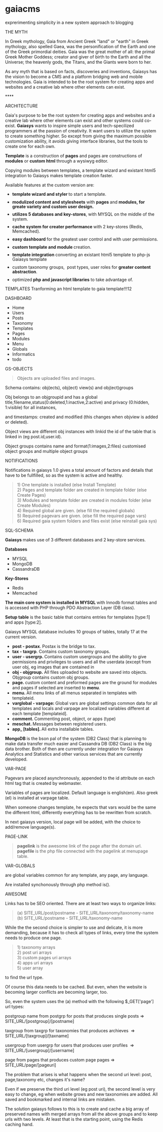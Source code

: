 # gaiacms
exprerimenting simplicity in a new system approach to blogging

THE MYTH
<p>In Greek mythology, Gaia from Ancient Greek "land" or "earth" in Greek mythology, also spelled Gaea, was the personification of the Earth and one of the Greek primordial deities. Gaia was the great mother of all: the primal Greek Mother Goddess; creator and giver of birth to the Earth and all the Universe; the heavenly gods, the Titans, and the Giants were born to her. </p><p>
</p><p>As any myth that is based on facts, discoveries and inventions, Gaiasys has the vision to become a CMS and a platform bridging web and mobile technologies. Gaia is intended to be the root system for creating apps and websites and a creative lab where other elements can exist.&nbsp;</p>****

ARCHITECTURE
<p>Gaia's purpose to be the root system for creating apps and websites and a creative lab where other elements can exist and other systems could co-exist.&nbsp;<b>Gaiasys</b> wants to inspire simple users and tech-specilized programmers at the passion of creativity. It want users to utilize the system to create something higher. So except from giving the maximum possible customization ability, it avoids giving interface libraries, but the tools to create one for each own.&nbsp;</p><p><b>Template</b> is a construction of <b>pages</b>&nbsp;and pages are constructions of <b>modules</b>&nbsp;or <b>custom html </b>through a wysiwyg editor.&nbsp;</p><p>Copying modules between templates, a template wizard and existant html5 integration to Gaiasys makes template creation faster.&nbsp;</p><p>Available features at the custom version are:<br></p><ul><li style="margin-bottom: 0.11in; direction: ltr; line-height: 15.12px;"><b>template wizard and styler </b>to start a template.</li><li style="margin-bottom: 0.11in; direction: ltr; line-height: 15.12px;"><b>modulized content and stylesheets</b> with <b>pages </b>and <b>modules, for greate variety and custom user design.</b></li><li style="margin-bottom: 0.11in; direction: ltr; line-height: 15.12px;"><span lang="en-US"><b>utilizes 5 databases and key-stores</b>, with&nbsp;</span>MYSQL on the middle of the system.</li><li style="margin-bottom: 0.11in; direction: ltr; line-height: 15.12px;"><span lang="en-US"><b>cache system for creater performance&nbsp;</b>with 2 key-stores (Redis, Memcached).</span></li><li style="margin-bottom: 0.11in; direction: ltr; line-height: 15.12px;"><span lang="en-US"><b>easy dashboard </b>for the greatest user control and with user permissions.</span></li><li style="margin-bottom: 0.11in; direction: ltr; line-height: 15.12px;"><b>custom template and module </b>creation.</li><li style="margin-bottom: 0.11in; direction: ltr; line-height: 15.12px;"><b>template integration </b>converting an existant html5&nbsp;template to php-js Gaiasys template&nbsp;</li><li style="margin-bottom: 0.11in; direction: ltr; line-height: 15.12px;">custom taxonomy groups, &nbsp;post types, user roles for <b>greater content abstraction</b>.</li><li style="margin-bottom: 0.11in; direction: ltr; line-height: 15.12px;">optimized<b> php and javascript libraries</b> to take advantage of.</li></ul>

TEMPLATES
Tranforming an html template to gaia template!!!12

DASHBOARD
<ul><li>Home&nbsp;</li><li>Users</li><li>Posts</li><li>Taxonomy</li><li>Templates</li><li>Pages</li><li>Modules</li><li>Menu</li><li>Globals</li><li>Informatics</li><li>todo</li></ul>

GS-OBJECTS
<blockquote>Objects are uploaded files and images.&nbsp;</blockquote><p>Schema contains: οbj(ects), obj(ect) view(s) and obj(ect)groups</p><p>Obj belongs to an objgroupid and has a global title,filename,status(0:deleted,1:inactive,2:active) and privacy (0:hidden, 1:visible) for all instances,</p><p>and timestamps: created and modified (this changes when objview is added or deleted).</p><p>Object views are different obj instances with linkid the id of the table that is linked in (eg post.id,user.id).</p><p>Object groups contains name and format(1:images,2:files)&nbsp;customised object groups and multiple object groups</p>

NOTIFICATIONS
<p>Notifications in gaiasys 1.0 gives a total amount of factors and details that have to be fullfilled, so as the system is active and healthy.</p><blockquote>1) One template is installed (else Install Template)<br>2) Pages and template folder are created in template folder (else Create Pages)<br>3) Modules and template folder are created in modules folder (else Create Modules)<br>4) Required global are given. (else fill the required globals)<br>5) Required pagevars are given. (else fill the required page vars)<br>6) Required gaia system folders and files exist (else reinstall gaia sys)</blockquote>

SQL-SCHEMA
<p><b>Gaiasys </b>makes use of 3 different databases and 2 key-store services.</p><p><b>Databases</b></p><ul><li>MYSQL</li><li>MongoDB</li><li>CassandraDB</li></ul><p><b>Key-Stores</b></p><ul><li>Redis</li><li>Memcached</li></ul><p><b>The main core system is installed in MYSQL </b>with Innodb format tables and is accessed with PHP through PDO Abstraction Layer (DB class).</p><p><b>Setup table</b> is the basic table that contains entries for templates [type:1] and apps [type:2].<br></p><p>Gaiasys MYSQL database includes 10 groups of tables, totally 17 at the current version.&nbsp;</p><ul><li><b>post - postax</b>. Postax is the bridge to tax.</li><li><b>tax - taxgrp</b>. Contains custom taxonomy groups.<br></li><li><b>user - usergrp. </b>Contains custom usergroups and the ability to give permissions and privileges to users and all the userdata (except from user obj, eg images that are contained in&nbsp;</li><li><b>obj - objgroup.</b> All files uploaded to website are saved into objects. Objgroup contains custom obj groups.</li><li><b>page. </b>custom content and preformed pages are the ground for modules and pages if selected are inserted to <b>menu</b>.</li><li><b>menu.&nbsp;</b>All menu links of all menus separated in templates with templateid.&nbsp;</li><li><b>varglobal - varpage: </b>Global vars are global settings common data for all templates and locals and varpage are localized variables different at each template [templateid].&nbsp;</li><li><b>comment. </b>Commenting post, object, or apps (type)</li><li><b>meschat. </b>Messages between registered users.</li><li><b>app_ [tables]. </b>All extra installable tables.<span class="Apple-tab-span" style="white-space:pre">	</span></li></ul><p><p><b><span class="Apple-tab-span" style="white-space:pre">M</span>ongoDB</b> is the bson pal of the system (DB2 Class) that is planning to make data transfer much easier and Cassandra DB (DB2 Class)&nbsp;is the big data brother. Both of then are currently under integration for Gaiasys Analytics and Statistics and other various services that are currently developed.</p></p>

VAR-PAGE
<p>Pagevars are placed asynchronously, appended to the id attribute on each html tag that is created by webmaster. &nbsp;</p><p>Variables of pages are localized. Default language is english(en). Also greek (el) is installed at varpage table.</p><p>When someone changes template, he expects that vars would be the same the different html, differently everything has to be rewritten from scratch.</p><p>In next gaiasys version, local page will be added, with the choice to add/remove language(s).</p>

PAGE-LINK
<blockquote><b>pagelink</b> is the awesome link of the page after the domain url.<br><b>pagefile </b>is the php file connected with the pagelink at menupage table.</blockquote>

VAR-GLOBALS
<p>are global variables common for any template, any page, any language.</p><p>Are installed synchonously through php method is().</p>

AWESOME 
<p>Links has to be SEO oriented. There are at least two ways to organize links:</p><blockquote>(a) SITE_URL/post/postname - SITE_URL/taxonomy/taxonomy-name<br>(b) SITE_URL/postname - SITE_URL/taxonomy-name</blockquote><p>While the the second choice is simpler to use and delicate, it is more demanding, because it has to check all types of links, every time the system needs to produce one page.</p><blockquote>1) taxonomy arrays&nbsp;<br>2) post uri arrays&nbsp;<br>3) custom pages uri arrays<br>4) apps uri arrays<br>5) user array</blockquote><p>to find the url type.</p><p>Of course this data needs to be cached. But even, when the website is becoming larger conflicts are becoming larger, too.</p><p>So, even the system uses the (a) method with the following $_GET['page'] url types:</p><p>postgroup name from postgrp for posts that produces single posts =&gt; SITE_URL/[postgroup]/[postname]</p><p>taxgroup from taxgrp for taxonomies that produces archieves &nbsp;=&gt; SITE_URL/[taxgroup]/[taxname]</p><p>usergroup from usergrp for users that produces user profiles &nbsp;=&gt; SITE_URL/[usergroup]/[username]</p><p>page from pages that produces custom page pages =&gt; SITE_URL/page/[pageuri]</p><p>The problem that arises is what happens when the second uri level: post, page,taxonomy etc, changes it's name?<br></p><p>Even if we preserve the third uri level (eg post uri), the second level is very easy to change, eg when website grows and new taxonomies are added. All saved and bookmarked and internal links are mistaken.&nbsp;</p><p>The solution gaiasys follows to this is to create and cache a big array of preserved names with merged arrays from all the above groups and to keep urls with two levels. At least that is the starting point, using the Redis caching hand.<br></p>

